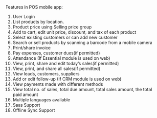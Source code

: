 Features in POS mobile app:
1. User Login
2. List products by location.
3. Product price using Selling price group
4. Add to cart, edit unit price, discount, and tax of each product
5. Select existing customers or can add new customer
6. Search or sell products by scanning a barcode from a mobile camera
7. Print/share invoice
8. Pay expenses, customer dues(if permitted)
9. Attendance (If Essential module is used on web)
10. View, print, share and edit today’s sales(if permitted)
11. View, print, and share all sales(if permitted)
12. View leads, customers, suppliers
13. Add or edit follow-up (If CRM module is used on web)
14. View payments made with different methods
15. View total no. of sales, total due amount, total sales amount, the total paid amount
16. Multiple languages available
17. Saas Support
18. Offline Sync Support

